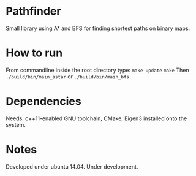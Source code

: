 Pathfinder
==========

Small library using A* and BFS for finding shortest paths on binary maps.

How to run
==========

From commandline inside the root directory type:
`make update`
`make`
Then
`./build/bin/main_astar` or `./build/bin/main_bfs`

Dependencies
============

Needs:
c++11-enabled GNU toolchain, CMake, Eigen3 installed onto the system.

Notes
=====

Developed under ubuntu 14.04.
Under development.
